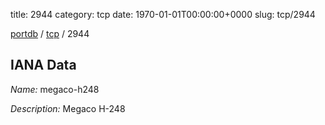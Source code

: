title: 2944
category: tcp
date: 1970-01-01T00:00:00+0000
slug: tcp/2944

[portdb](/) / [tcp](/category/tcp.html) / 2944


## IANA Data

_Name:_ megaco-h248

_Description:_ Megaco H-248


